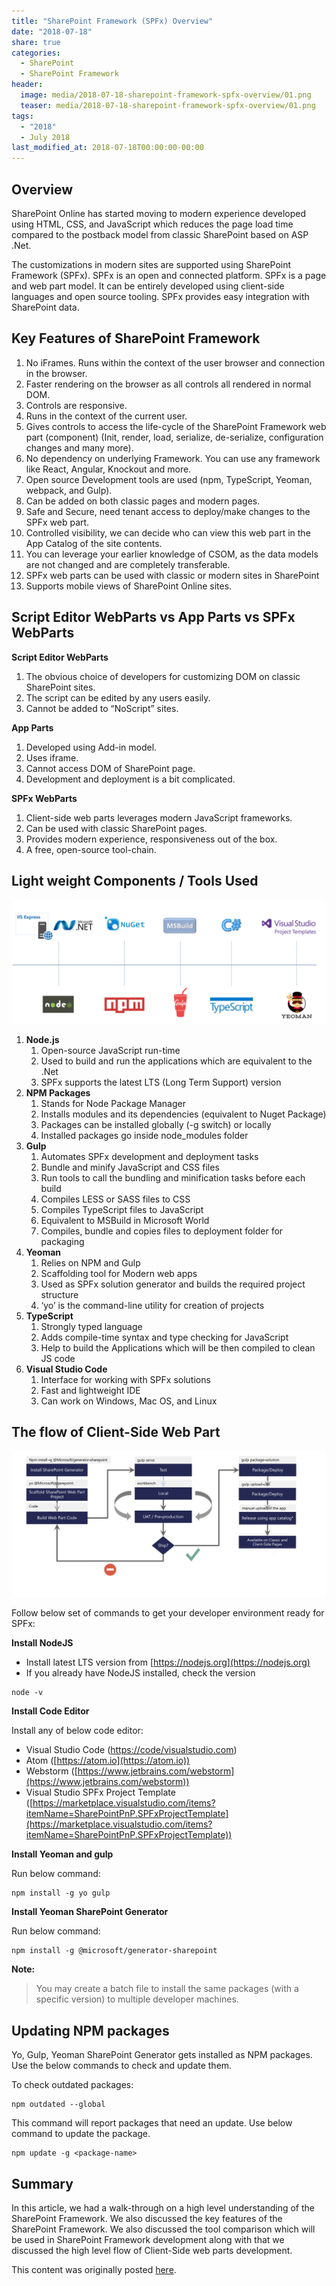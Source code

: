 ```yaml
---
title: "SharePoint Framework (SPFx) Overview"
date: "2018-07-18"
share: true
categories:
  - SharePoint
  - SharePoint Framework
header:
  image: media/2018-07-18-sharepoint-framework-spfx-overview/01.png
  teaser: media/2018-07-18-sharepoint-framework-spfx-overview/01.png
tags:
  - "2018"
  - July 2018
last_modified_at: 2018-07-18T00:00:00-00:00
---
```


## Overview

SharePoint Online has started moving to modern experience developed using HTML, CSS, and JavaScript which reduces the page load time compared to the postback model from classic SharePoint based on ASP .Net.

The customizations in modern sites are supported using SharePoint Framework (SPFx). SPFx is an open and connected platform. SPFx is a page and web part model. It can be entirely developed using client-side languages and open source tooling. SPFx provides easy integration with SharePoint data.


## Key Features of SharePoint Framework

1. No iFrames. Runs within the context of the user browser and connection in the browser.
2. Faster rendering on the browser as all controls all rendered in normal DOM.
3. Controls are responsive.
4. Runs in the context of the current user.
5. Gives controls to access the life-cycle of the SharePoint Framework web part (component) (Init, render, load, serialize, de-serialize, configuration changes and many more).
6. No dependency on underlying Framework. You can use any framework like React, Angular, Knockout and more.
7. Open source Development tools are used (npm, TypeScript, Yeoman, webpack, and Gulp).
8. Can be added on both classic pages and modern pages.
9. Safe and Secure, need tenant access to deploy/make changes to the SPFx web part.
10. Controlled visibility, we can decide who can view this web part in the App Catalog of the site contents.
11. You can leverage your earlier knowledge of CSOM, as the data models are not changed and are completely transferable.
12. SPFx web parts can be used with classic or modern sites in SharePoint
13. Supports mobile views of SharePoint Online sites.
 

## Script Editor WebParts vs App Parts vs SPFx WebParts

**Script Editor WebParts**

1. The obvious choice of developers for customizing DOM on classic SharePoint sites.
2. The script can be edited by any users easily.
3. Cannot be added to “NoScript” sites.


**App Parts**

1. Developed using Add-in model.
2. Uses iframe.
3. Cannot access DOM of SharePoint page.
4. Development and deployment is a bit complicated.


**SPFx WebParts**

1. Client-side web parts leverages modern JavaScript frameworks.
2. Can be used with classic SharePoint pages.
3. Provides modern experience, responsiveness out of the box.
4. A free, open-source tool-chain.


## Light weight Components / Tools Used

![](/media/2018-07-18-sharepoint-framework-spfx-overview/01.png)

1. **Node.js**
    1. Open-source JavaScript run-time
    2. Used to build and run the applications which are equivalent to the .Net
    3. SPFx supports the latest LTS (Long Term Support) version
2. **NPM Packages**
    1. Stands for Node Package Manager
    2. Installs modules and its dependencies (equivalent to Nuget Package)
    3. Packages can be installed globally (-g switch) or locally
    4. Installed packages go inside node_modules folder
3. **Gulp**
    1. Automates SPFx development and deployment tasks
    2. Bundle and minify JavaScript and CSS files
    3. Run tools to call the bundling and minification tasks before each build
    4. Compiles LESS or SASS files to CSS
    5. Compiles TypeScript files to JavaScript
    6. Equivalent to MSBuild in Microsoft World
    7. Compiles, bundle and copies files to deployment folder for packaging
4. **Yeoman**
    1. Relies on NPM and Gulp
    2. Scaffolding tool for Modern web apps
    3. Used as SPFx solution generator and builds the required project structure
    4. ‘yo’ is the command-line utility for creation of projects
5. **TypeScript**
    1. Strongly typed language
    2. Adds compile-time syntax and type checking for JavaScript
    3. Help to build the Applications which will be then compiled to clean JS code
6. **Visual Studio Code**
    1. Interface for working with SPFx solutions
    2. Fast and lightweight IDE
    3. Can work on Windows, Mac OS, and Linux
 

## The flow of Client-Side Web Part

![](/media/2018-07-18-sharepoint-framework-spfx-overview/02.png)

Follow below set of commands to get your developer environment ready for SPFx:

**Install NodeJS**

- Install latest LTS version from [https://nodejs.org](https://nodejs.org)
- If you already have NodeJS installed, check the version

```
node -v
```


**Install Code Editor**

Install any of below code editor:

- Visual Studio Code ([https://code/visualstudio.com](https://code/visualstudio.com))
- Atom ([https://atom.io](https://atom.io))
- Webstorm ([https://www.jetbrains.com/webstorm](https://www.jetbrains.com/webstorm))
- Visual Studio SPFx Project Template ([https://marketplace.visualstudio.com/items?itemName=SharePointPnP.SPFxProjectTemplate](https://marketplace.visualstudio.com/items?itemName=SharePointPnP.SPFxProjectTemplate))


**Install Yeoman and gulp**

Run below command:

```
npm install -g yo gulp
```


**Install Yeoman SharePoint Generator**

Run below command:

```
npm install -g @microsoft/generator-sharepoint
```

**Note:**

> You may create a batch file to install the same packages (with a specific version) to multiple developer machines.


## Updating NPM packages

Yo, Gulp, Yeoman SharePoint Generator gets installed as NPM packages. Use the below commands to check and update them.

To check outdated packages:

```
npm outdated --global
```

This command will report packages that need an update. Use below command to update the package.

```
npm update -g <package-name>
```


## Summary

In this article, we had a walk-through on a high level understanding of the SharePoint Framework. We also discussed the key features of the SharePoint Framework. We also discussed the tool comparison which will be used in SharePoint Framework development along with that we discussed the high level flow of Client-Side web parts development.

This content was originally posted [here](https://www.c-sharpcorner.com/article/spfx-part-1-sharepoint-framework-spfx-overview/).
